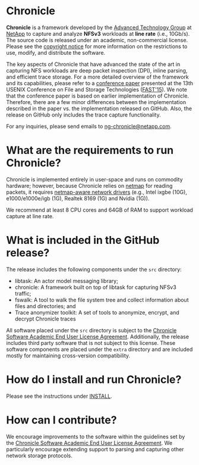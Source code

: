Chronicle
=========

**Chronicle** is a framework developed by the [Advanced Technology Group](https://atg.netapp.com/) at [NetApp](http://www.netapp.com/) to capture and analyze **NFSv3** workloads at **line rate** (i.e., 10Gb/s). The source code is released under an academic, non-commercial license. Please see the [copyright notice](src/LICENSE.PDF) for more information on the restrictions to use, modify, and distribute the software.

The key aspects of Chronicle that have advanced the state of the art in capturing NFS workloads are deep packet inspection (DPI), inline parsing, and efficient trace storage. For a more detailed overview of the framework and its capabilities, please refer to a [conference paper](https://www.usenix.org/conference/fast15/technical-sessions/presentation/kangarlou) presented at the 13th USENIX Conference on File and Storage Technologies ([FAST'15](https://www.usenix.org/conference/fast15/technical-sessions)). We note that the conference paper is based on earlier implementation of Chronicle. Therefore, there are a few minor differences between the implementation described in the paper vs. the implementation released on GitHub. Also, the release on GitHub only includes the trace capture functionality.

For any inquiries, please send emails to ng-chronicle@netapp.com.

What are the requirements to run Chronicle?
===========================================

Chronicle is implemented entirely in user-space and runs on commodity hardware; however, because Chronicle relies on [netmap](https://code.google.com/p/netmap/) for reading packets, it requires [netmap-aware network drivers](https://code.google.com/p/netmap/source/browse/README) (e.g., Intel ixgbe (10G), e1000/e1000e/igb (1G), Realtek 8169 (1G) and Nvidia (1G)).

We recommend at least 8 CPU cores and 64GB of RAM to support workload capture at line rate. 

What is included in the GitHub release?
=======================================

The release includes the following components under the `src` directory:

* libtask: An actor model messaging library;
* chronicle: A framework built on top of libtask for capturing NFSv3 traffic;
* fswalk: A tool to walk the file system tree and collect information about files and directories; and
* Trace anonymizer toolkit: A set of tools to anonymize, encrypt, and decrypt Chronicle traces

All software placed under the `src` directory is subject to the [Chronicle Software Academic End User License Agreement](src/LICENSE.PDF). Additionally, the release includes third party software that is not subject to this license. These software components are placed under the `extra` directory and are included mostly for maintaining cross-version compatibility.

How do I install and run Chronicle?
===================================

Please see the instructions under [INSTALL](src/INSTALL.md).

How can I contribute?
=====================

We encourage improvements to the software within the guidelines set by the [Chronicle Software Academic End User License Agreement](src/LICENSE.PDF). We particularly encourage extending support to parsing and capturing other network storage protocols.


